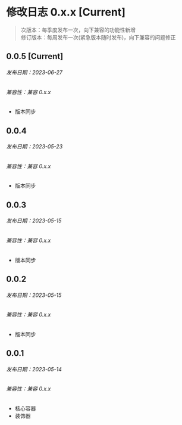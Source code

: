 # 修改日志 0.x.x [Current]

> 次版本：每季度发布一次，向下兼容的功能性新增  
> 修订版本：每周发布一次(紧急版本随时发布)，向下兼容的问题修正

## 0.0.5 [Current]
###### 发布日期：2023-06-27
###### 兼容性：兼容 0.x.x

+ 版本同步

## 0.0.4
###### 发布日期：2023-05-23
###### 兼容性：兼容 0.x.x

+ 版本同步

## 0.0.3
###### 发布日期：2023-05-15
###### 兼容性：兼容 0.x.x

+ 版本同步


## 0.0.2
###### 发布日期：2023-05-15
###### 兼容性：兼容 0.x.x

+ 版本同步

## 0.0.1
###### 发布日期：2023-05-14
###### 兼容性：兼容 0.x.x

+ 核心容器
+ 装饰器
